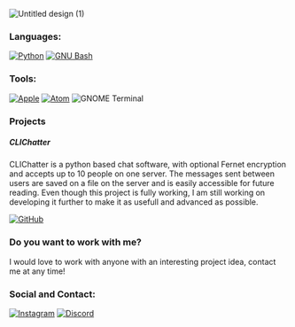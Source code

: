 ![Untitled design (1)](https://user-images.githubusercontent.com/95228665/174736973-585d45ca-41a8-43e9-a6b2-6baf2996eb1d.png)

### Languages:

<a href='https://www.python.org/' target="_blank"><img alt='Python' src='https://img.shields.io/badge/Python-100000?style=for-the-badge&logo=Python&logoColor=white&labelColor=black&color=black'/></a>
<a href='https://www.gnu.org/software/bash/' target="_blank"><img alt='GNU Bash' src='https://img.shields.io/badge/Bash-100000?style=for-the-badge&logo=GNU Bash&logoColor=white&labelColor=black&color=black'/></a>


### Tools:

<a href='https://www.apple.com/' target="_blank"><img alt='Apple' src='https://img.shields.io/badge/Apple-100000?style=for-the-badge&logo=Apple&logoColor=white&labelColor=black&color=black'/></a>
<a href='https://www.atom.io/' target="_blank"><img alt='Atom' src='https://img.shields.io/badge/Atom-100000?style=for-the-badge&logo=Atom&logoColor=white&labelColor=black&color=black'/></a>
<img alt='GNOME Terminal' src='https://img.shields.io/badge/Terminal-100000?style=for-the-badge&logo=GNOME Terminal&logoColor=white&labelColor=black&color=black'/>

### Projects

##### CLIChatter
CLIChatter is a python based chat software, with optional  Fernet encryption and accepts up to 10 people on one server. The messages sent between users are saved on a file on the server and is easily accessible for future reading. Even though this project is fully working, I am still working on developing it further to make it as usefull and advanced as possible.

<a href='https://github.com/p-i-c-o/clichatter' target="_blank"><img alt='GitHub' src='https://img.shields.io/badge/View-100000?style=for-the-badge&logo=GitHub&logoColor=white&labelColor=black&color=black'/></a>


### Do you want to work with me?

I would love to work with anyone with an interesting project idea, contact me at any time!

### Social and Contact:

<a href='https://www.instagram.com/pico.dev' target="_blank"><img alt='Instagram' src='https://img.shields.io/badge/pico.dev-100000?style=for-the-badge&logo=Instagram&logoColor=white&labelColor=black&color=black'/></a>
<a href='' target="_blank"><img alt='Discord' src='https://img.shields.io/badge/pico_3186-100000?style=for-the-badge&logo=Discord&logoColor=white&labelColor=black&color=black'/></a>
